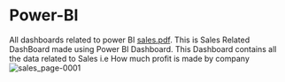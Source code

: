 # Power-BI
All dashboards related to power BI
[sales.pdf](https://github.com/Gururaj-VS/Power-BI/files/8402383/sales.pdf).
This is Sales Related DashBoard made using Power BI Dashboard. This Dashboard contains all the data related to Sales i.e 
How much profit is made by company
![sales_page-0001](https://user-images.githubusercontent.com/96324316/161381527-2e63eb1f-8977-47e4-a4cc-8df130be90c6.jpg)
